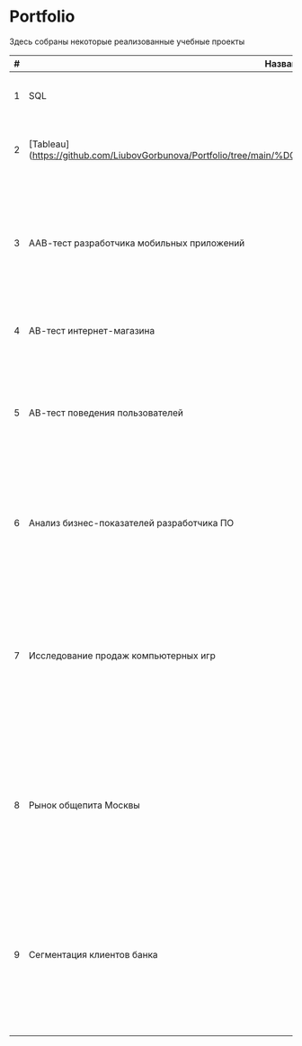 # Portfolio

Здесь собраны некоторые реализованные учебные проекты 

|#|Название проекта|Описание|Стек|
|-|--------|---|---|
|1|SQL|Анализ данных сервиса для чтения книг по подписке|SQL|
|2|[Tableau] (https://github.com/LiubovGorbunova/Portfolio/tree/main/%D0%9F%D1%80%D0%BE%D0%B5%D0%BA%D1%82:%20Tableau)|Анализ взаимодействия пользователей с карточками Яндекс.Дзен|Tableau|
|3|ААВ-тест разработчика мобильных приложений|Анализ поведения пользователей нового мобильного приложения: воронка продаж, проведение  A/A/B-теста при изменении интерфейса|python, pandas, matplotlib, plotly, scipy.stats|
|4|АВ-тест интернет-магазина|Анализ гипотез и анализ A/B-теста|python, pandas, matplotlib, scipy.stats|
|5|АВ-тест поведения пользователей|Проверка соответствия данных теста требованиям ТЗ, анализ результатов A/B-теста при внесении изменений в приложение|python, pandas, matplotlib, scipy.stats|
|6|Анализ бизнес-показателей разработчика ПО|Анализ бизнес-показателей компании-разработчика развлекательного приложения: LTV, CAC, ROI, Retention Rate, Сonversion|python, pandas, matplotlib, seaborn|
|7|Исследование продаж компьютерных игр|Определение наиболее популярных и потенциально прибыльных платформ и жанров, оценка влияния рейтингов на продажи игр, проверка гипотез о равенстве средних рейтингов|python, pandas, matplotlib, scipy|
|8|Рынок общепита Москвы|Исследование рынка Москвы, с целью найти интересные особенности и использовать результаты в будущем для выбора подходящего инвесторам места|python, pandas, matplotlib, seaborn, plotly, folium, json|
|9|Сегментация клиентов банка|Сегментирование клиентов банка с целью составления их портретов и выявление категорий клиентов, склонных уходить из банка. Проверка гипотез о равенстве средних показателей|python, pandas, matplotlib, seaborn, plotly, folium, json, scipy|
